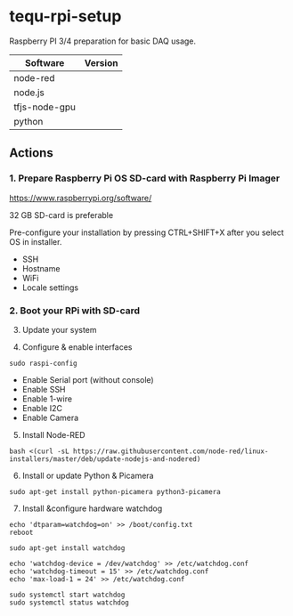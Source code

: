 # tequ-rpi-setup
Raspberry PI 3/4 preparation for basic DAQ usage. 

| Software      | Version       | 
| ------------- |:-------------:| 
| node-red	    | 	            |
| node.js       |               |
| tfjs-node-gpu |               | 
| python        |               | 



## Actions

### 1. Prepare Raspberry Pi OS SD-card with Raspberry Pi Imager

https://www.raspberrypi.org/software/

32 GB SD-card is preferable

Pre-configure your installation by pressing CTRL+SHIFT+X after you select OS in installer.

- SSH
- Hostname
- WiFi
- Locale settings

### 2. Boot your RPi with SD-card

3. Update your system

4. Configure & enable interfaces

```sudo raspi-config```

- Enable Serial port (without console)
- Enable SSH
- Enable 1-wire
- Enable I2C
- Enable Camera


5. Install Node-RED

```bash <(curl -sL https://raw.githubusercontent.com/node-red/linux-installers/master/deb/update-nodejs-and-nodered)```

6. Install or update Python & Picamera

```sudo apt-get install python-picamera python3-picamera```

7. Install &configure hardware watchdog

```sudo su
echo 'dtparam=watchdog=on' >> /boot/config.txt
reboot
```

```sudo apt-get update
sudo apt-get install watchdog
```

```sudo su
echo 'watchdog-device = /dev/watchdog' >> /etc/watchdog.conf
echo 'watchdog-timeout = 15' >> /etc/watchdog.conf
echo 'max-load-1 = 24' >> /etc/watchdog.conf
```

```sudo systemctl enable watchdog
sudo systemctl start watchdog
sudo systemctl status watchdog
```


